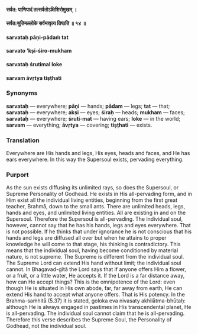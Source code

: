 #### सर्वत: पाणिपादं तत्सर्वतोऽक्षिशिरोमुखम् ।
#### सर्वत:श्रुतिमल्लोके सर्वमावृत्य तिष्ठति ॥ १४ ॥

#### sarvataḥ pāṇi-pādaṁ tat
#### sarvato ’kṣi-śiro-mukham
#### sarvataḥ śrutimal loke
#### sarvam āvṛtya tiṣṭhati

### Synonyms

**sarvataḥ** — everywhere; **pāṇi** — hands; **pādam** — legs; **tat** — that; **sarvataḥ** — everywhere; **akṣi** — eyes; **śiraḥ** — heads; **mukham** — faces; **sarvataḥ** — everywhere; **śruti**-**mat** — having ears; **loke** — in the world; **sarvam** — everything; **āvṛtya** — covering; **tiṣṭhati** — exists.

### Translation

Everywhere are His hands and legs, His eyes, heads and faces, and He has ears everywhere. In this way the Supersoul exists, pervading everything.

### Purport

As the sun exists diffusing its unlimited rays, so does the Supersoul, or Supreme Personality of Godhead. He exists in His all-pervading form, and in Him exist all the individual living entities, beginning from the first great teacher, Brahmā, down to the small ants. There are unlimited heads, legs, hands and eyes, and unlimited living entities. All are existing in and on the Supersoul. Therefore the Supersoul is all-pervading. The individual soul, however, cannot say that he has his hands, legs and eyes everywhere. That is not possible. If he thinks that under ignorance he is not conscious that his hands and legs are diffused all over but when he attains to proper knowledge he will come to that stage, his thinking is contradictory. This means that the individual soul, having become conditioned by material nature, is not supreme. The Supreme is different from the individual soul. The Supreme Lord can extend His hand without limit; the individual soul cannot. In Bhagavad-gītā the Lord says that if anyone offers Him a flower, or a fruit, or a little water, He accepts it. If the Lord is a far distance away, how can He accept things? This is the omnipotence of the Lord: even though He is situated in His own abode, far, far away from earth, He can extend His hand to accept what anyone offers. That is His potency. In the Brahma-saṁhitā (5.37) it is stated, goloka eva nivasaty akhilātma-bhūtaḥ: although He is always engaged in pastimes in His transcendental planet, He is all-pervading. The individual soul cannot claim that he is all-pervading. Therefore this verse describes the Supreme Soul, the Personality of Godhead, not the individual soul.